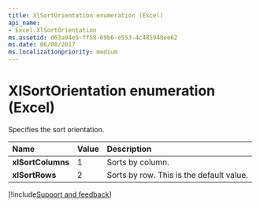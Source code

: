 ```yaml
---
title: XlSortOrientation enumeration (Excel)
api_name:
- Excel.XlSortOrientation
ms.assetid: d63a94e5-ff58-69b6-e553-4c485948ee62
ms.date: 06/08/2017
ms.localizationpriority: medium
---
```



# XlSortOrientation enumeration (Excel)

Specifies the sort orientation.



|Name|Value|Description|
|:-----|:-----|:-----|
| **xlSortColumns**|1|Sorts by column.|
| **xlSortRows**|2|Sorts by row. This is the default value.|

[!include[Support and feedback](~/includes/feedback-boilerplate.md)]